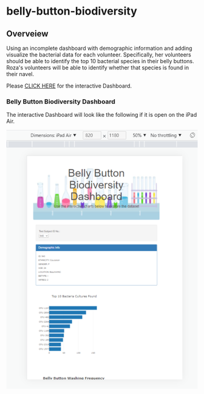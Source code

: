 # belly-button-biodiversity

## Overveiew 

Using an incomplete dashboard with demographic information and adding visualize the bacterial data for each volunteer. Specifically, her volunteers should be able to identify the top 10 bacterial species in their belly buttons. Roza's volunteers will be able to identify whether that species is found in their navel. 

Please [CLICK HERE](https://kelw-ky.github.io/belly-button-biodiversity) for the interactive Dashboard. 

### Belly Button Biodiversity Dashboard

The interactive Dashboard will look like the following if it is open on the iPad Air. 

![Election_Results](/static/images/iPad_Air.png)

####



